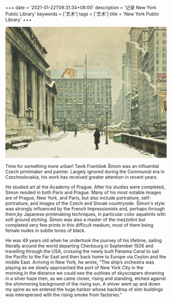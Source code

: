+++
date = '2021-01-22T09:31:34+08:00'
description = '记录 New York Public Library'
keywords = ['艺术']
tags = ['艺术']
title = 'New York Public Library'
+++

![New York Public Library](/images/arts/new-york-public-library.jpeg)

Time for something more urban! Tavík František Šimon was an influential Czech printmaker and painter. Largely ignored during the Communist era in Czechoslovakia, his work has received greater attention in recent years.

He studied art at the Academy of Prague. After his studies were completed, Simon resided in both Paris and Prague. Many of his most notable images are of Prague, New York, and Paris, but also include portraiture, self-portraiture, and images of the Czech and Slovak countryside. Šimon's style was strongly influenced by the French Impressionists and, perhaps through them,by Japanese printmaking techniques, in particular color aquatints with soft ground etching. Šimon was also a master of the mezzotint but completed very few prints in this difficult medium, most of them being female nudes in subtle tones of black.

He was 49 years old when he undertook the journey of his lifetime, sailing literally around the world departing Cherbourg in September 1926 and travelling through the USA, crossing the newly built Panama Canal to sail the Pacific to the Far East and then back home to Europe via Ceylon and the middle East. Arriving in New York, he wrote, "The ship’s orchestra was playing as we slowly approached the port of New York City in the morning.In the distance we could see the outlines of skyscrapers drowning in a silver haze then, as we came closer, rising and standing, etched against the shimmering background of the rising sun. A shiver went up and down my spine as we entered the huge harbor whose backdrop of slim buildings was interspersed with the rising smoke from factories."
